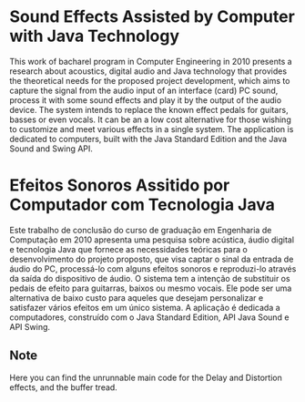 # Sound Effects Assisted by Computer with Java Technology

This work of bacharel program in Computer Engineering in 2010 presents a research about acoustics, digital audio and Java technology that provides the theoretical needs for the proposed project development, which aims to capture the signal from the audio input of an interface (card) PC sound, process it with some sound effects and play it by the output of the audio device.
The system intends to replace the known effect pedals for guitars, basses or even vocals. It can be an a low cost alternative for those wishing to customize and meet various effects in a single system. The application is dedicated to computers, built with the Java Standard Edition and the Java Sound and Swing API.

# Efeitos Sonoros Assitido por Computador com Tecnologia Java

Este trabalho de conclusão do curso de graduação em Engenharia de Computação em 2010 apresenta uma pesquisa sobre acústica, áudio digital e tecnologia Java que fornece as necessidades teóricas para o desenvolvimento do projeto proposto, que visa captar o sinal da entrada de áudio do PC, processá-lo com alguns efeitos sonoros e reproduzi-lo através da saída do dispositivo de áudio.
O sistema tem a intenção de substituir os pedais de efeito para guitarras, baixos ou mesmo vocais. Ele pode ser uma alternativa de baixo custo para aqueles que desejam personalizar e satisfazer vários efeitos em um único sistema. A aplicação é dedicada a computadores, construído com o Java Standard Edition, API Java Sound e API Swing.

## Note
Here you can find the unrunnable main code for the Delay and Distortion effects, and the buffer tread.
